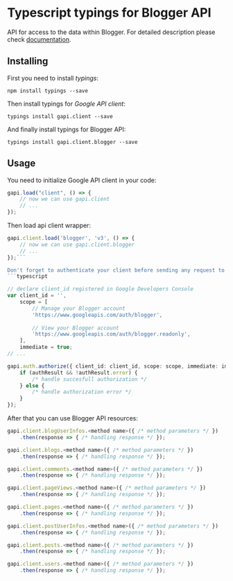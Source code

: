# Typescript typings for Blogger API
API for access to the data within Blogger.
For detailed description please check [documentation](https://developers.google.com/blogger/docs/3.0/getting_started).

## Installing

First you need to install *typings*:
```
npm install typings --save 
```

Then install typings for *Google API client*:
```
typings install gapi.client --save 
```

And finally install typings for Blogger API:
```
typings install gapi.client.blogger --save 
```

## Usage

You need to initialize Google API client in your code:
```typescript
gapi.load("client", () => { 
    // now we can use gapi.client
    // ... 
});
```

Then load api client wrapper:
```typescript
gapi.client.load('blogger', 'v3', () => {
    // now we can use gapi.client.blogger
    // ... 
});```

Don't forget to authenticate your client before sending any request to resources:
```typescript

// declare client_id registered in Google Developers Console
var client_id = '',
    scope = [     
        // Manage your Blogger account
        'https://www.googleapis.com/auth/blogger',
    
        // View your Blogger account
        'https://www.googleapis.com/auth/blogger.readonly',
    ],
    immediate = true;
// ...

gapi.auth.authorize({ client_id: client_id, scope: scope, immediate: immediate }, authResult => {
    if (authResult && !authResult.error) {
        /* handle succesfull authorization */
    } else {
        /* handle authorization error */
    }
});            
```

After that you can use Blogger API resources:

```typescript
gapi.client.blogUserInfos.<method name>({ /* method parameters */ })
    .then(response => { /* handling response */ });

gapi.client.blogs.<method name>({ /* method parameters */ })
    .then(response => { /* handling response */ });

gapi.client.comments.<method name>({ /* method parameters */ })
    .then(response => { /* handling response */ });

gapi.client.pageViews.<method name>({ /* method parameters */ })
    .then(response => { /* handling response */ });

gapi.client.pages.<method name>({ /* method parameters */ })
    .then(response => { /* handling response */ });

gapi.client.postUserInfos.<method name>({ /* method parameters */ })
    .then(response => { /* handling response */ });

gapi.client.posts.<method name>({ /* method parameters */ })
    .then(response => { /* handling response */ });

gapi.client.users.<method name>({ /* method parameters */ })
    .then(response => { /* handling response */ });
```